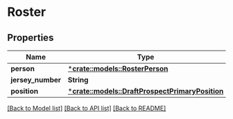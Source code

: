 # Roster

## Properties

Name | Type | Description | Notes
------------ | ------------- | ------------- | -------------
**person** | [***crate::models::RosterPerson**](Roster_person.md) |  | [optional] 
**jersey_number** | **String** |  | [optional] 
**position** | [***crate::models::DraftProspectPrimaryPosition**](DraftProspect_primaryPosition.md) |  | [optional] 

[[Back to Model list]](../README.md#documentation-for-models) [[Back to API list]](../README.md#documentation-for-api-endpoints) [[Back to README]](../README.md)



